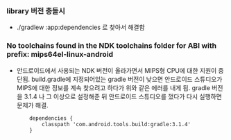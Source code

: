 
### library 버전 충돌시

* ./gradlew :app:dependencies 로 찾아서 해결함


### No toolchains found in the NDK toolchains folder for ABI with prefix: mips64el-linux-android

* 안드로이드에서 사용되는 NDK 버전이 올라가면서 MIPS형 CPU에 대한 지원이 중단됨. build.gradle에 지정되어있는 gradle 버전이 낮으면 안드로이드 스튜디오가 MIPS에 대한 정보를 계속 찾으려고 하다가 위와 같은 에러를 내게 됨. gradle 버전을 3.1.4 나 그 이상으로 설정해준 뒤 안드로이드 스튜디오를 껐다가 다시 실행하면 문제가 해결.
    ~~~
        dependencies {
            classpath 'com.android.tools.build:gradle:3.1.4'
        }
    ~~~
